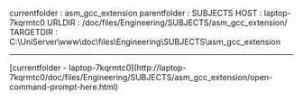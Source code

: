currentfolder : asm_gcc_extension
parentfolder : SUBJECTS
HOST : laptop-7kqrmtc0
URLDIR : /doc/files/Engineering/SUBJECTS/asm_gcc_extension/
TARGETDIR : C:\UniServer\www\doc\files\Engineering\SUBJECTS\asm_gcc_extension
<hr/>
[currentfolder - laptop-7kqrmtc0](http://laptop-7kqrmtc0/doc/files/Engineering/SUBJECTS/asm_gcc_extension/open-command-prompt-here.html)
